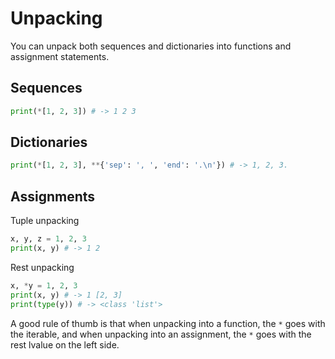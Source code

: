 # Unpacking
You can unpack both sequences and dictionaries into functions and assignment statements.
## Sequences
```py
print(*[1, 2, 3]) # -> 1 2 3
```
## Dictionaries
```py
print(*[1, 2, 3], **{'sep': ', ', 'end': '.\n'}) # -> 1, 2, 3.
```
## Assignments
Tuple unpacking
```py
x, y, z = 1, 2, 3
print(x, y) # -> 1 2
```
Rest unpacking
```py
x, *y = 1, 2, 3
print(x, y) # -> 1 [2, 3]
print(type(y)) # -> <class 'list'>
```
A good rule of thumb is that when unpacking into a function, the `*` goes with the iterable, and when unpacking into an assignment, the `*` goes with
the rest lvalue on the left side.
